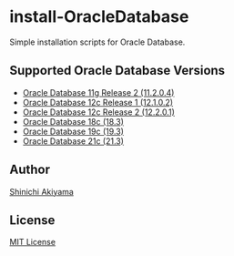 install-OracleDatabase
======================

Simple installation scripts for Oracle Database.

Supported Oracle Database Versions
----------------------------------

* [Oracle Database 11g Release 2 (11.2.0.4)](install-OracleDatabase11.2)
* [Oracle Database 12c Release 1 (12.1.0.2)](install-OracleDatabase12.1)
* [Oracle Database 12c Release 2 (12.2.0.1)](install-OracleDatabase12.2)
* [Oracle Database 18c (18.3)](install-OracleDatabase18)
* [Oracle Database 19c (19.3)](install-OracleDatabase19)
* [Oracle Database 21c (21.3)](install-OracleDatabase21)

Author
------

[Shinichi Akiyama](https://github.com/shakiyam)

License
-------

[MIT License](https://opensource.org/licenses/MIT)
